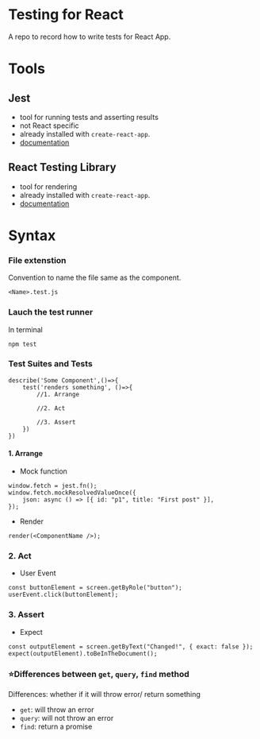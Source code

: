 # Testing for React

A repo to record how to write tests for React App.

# Tools

## Jest

- tool for running tests and asserting results
- not React specific
- already installed with `create-react-app`.
- [documentation](https://jestjs.io/)

## React Testing Library

- tool for rendering
- already installed with `create-react-app`.
- [documentation](https://testing-library.com/docs/react-testing-library/intro/)

# Syntax

### File extenstion

Convention to name the file same as the component.

```
<Name>.test.js
```

### Lauch the test runner

In terminal

```
npm test
```

### Test Suites and Tests

```
describe('Some Component',()=>{
    test('renders something', ()=>{
        //1. Arrange

        //2. Act

        //3. Assert
    })
})
```

#### 1. Arrange

- Mock function

```
window.fetch = jest.fn();
window.fetch.mockResolvedValueOnce({
    json: async () => [{ id: "p1", title: "First post" }],
});
```

- Render

```
render(<ComponentName />);
```

### 2. Act

- User Event

```
const buttonElement = screen.getByRole("button");
userEvent.click(buttonElement);
```

### 3. Assert

- Expect

```
const outputElement = screen.getByText("Changed!", { exact: false });
expect(outputElement).toBeInTheDocument();
```

### ⭐Differences between `get`, `query`, `find` method

Differences: whether if it will throw error/ return something

- `get`: will throw an error
- `query`: will not throw an error
- `find`: return a promise
